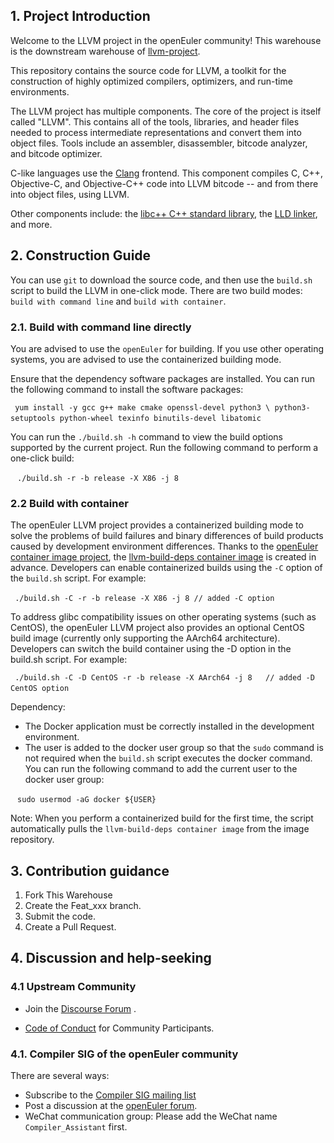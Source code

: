 ## 1. Project Introduction

Welcome to the LLVM project in the openEuler community! This warehouse is the downstream warehouse of [llvm-project](https://github.com/llvm/llvm-project).

This repository contains the source code for LLVM, a toolkit for the construction of highly optimized compilers, optimizers, and run-time environments.

The LLVM project has multiple components. The core of the project is itself called "LLVM". This contains all of the tools, libraries, and header files needed to process intermediate representations and convert them into object files. Tools include an assembler, disassembler, bitcode analyzer, and bitcode optimizer.

C-like languages use the [Clang](https://clang.llvm.org/) frontend. This component compiles C, C++, Objective-C, and Objective-C++ code into LLVM bitcode -- and from there into object files, using LLVM.

Other components include: the [libc++ C++ standard library](https://libcxx.llvm.org/), the [LLD linker](https://lld.llvm.org/), and more.

## 2. Construction Guide

You can use `git` to download the source code, and then use the `build.sh` script to build the LLVM in one-click mode. There are two build modes: `build with command line` and `build with container`.

### 2.1. Build with command line directly

You are advised to use the `openEuler` for building. If you use other operating systems, you are advised to use the containerized building mode.

Ensure that the dependency software packages are installed. You can run the following command to install the software packages:

` ` `
yum install -y gcc g++ make cmake openssl-devel python3 \
python3-setuptools python-wheel texinfo binutils-devel libatomic
` ` `

You can run the `./build.sh -h` command to view the build options supported by the current project. Run the following command to perform a one-click build:

` ` `
./build.sh -r -b release -X X86 -j 8
` ` `

### 2.2 Build with container

The openEuler LLVM project provides a containerized building mode to solve the problems of build failures and binary differences of build products caused by development environment differences. Thanks to the [openEuler container image project](https://gitee.com/openeuler/openeuler-docker-images), the [llvm-build-deps container image](https://gitee.com/openeuler/openeuler-docker-images/tree/master/llvm-build-deps) is created in advance. Developers can enable containerized builds using the `-C` option of the `build.sh` script. For example:

` ` `
./build.sh -C -r -b release -X X86 -j 8 // added -C option
` ` `

To address glibc compatibility issues on other operating systems (such as CentOS), the openEuler LLVM project also provides an optional CentOS build image (currently only supporting the AArch64 architecture). Developers can switch the build container using the -D option in the build.sh script. For example:

` ` `
./build.sh -C -D CentOS -r -b release -X AArch64 -j 8   // added -D CentOS option
` ` `

Dependency:
* The Docker application must be correctly installed in the development environment.
* The user is added to the docker user group so that the `sudo` command is not required when the `build.sh` script executes the docker command. You can run the following command to add the current user to the docker user group:

` ` `
sudo usermod -aG docker ${USER}
` ` `

Note: When you perform a containerized build for the first time, the script automatically pulls the `llvm-build-deps container image` from the image repository.

## 3. Contribution guidance

1. Fork This Warehouse
2. Create the Feat_xxx branch.
3. Submit the code.
4. Create a Pull Request.

## 4. Discussion and help-seeking

### 4.1 Upstream Community
* Join the [Discourse Forum](https://discourse.llvm.org/) .

* [Code of Conduct](https://llvm.org/docs/CodeOfConduct.html) for Community Participants.

### 4.1. Compiler SIG of the openEuler community
There are several ways:
* Subscribe to the [Compiler SIG mailing list](https://mailweb.openeuler.org/postorius/lists/compiler@openeuler.org/)
* Post a discussion at the [openEuler forum](https://forum.openeuler.org/?locale=zh_CN).
* WeChat communication group: Please add the WeChat name `Compiler_Assistant` first.
